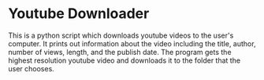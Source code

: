 # Youtube Downloader

This is a python script which downloads youtube videos to the user's computer. It prints out information about the video including the title, author, number of views, length, and the publish date. The program gets the highest resolution youtube video and downloads it to the folder that the user chooses.
